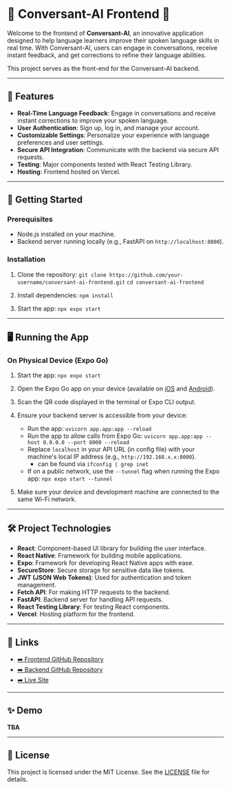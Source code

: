 # 🤖 Conversant-AI Frontend 🤖

Welcome to the frontend of **Conversant-AI**, an innovative application designed to help language learners improve their spoken language skills in real time. With Conversant-AI, users can engage in conversations, receive instant feedback, and get corrections to refine their language abilities.

This project serves as the front-end for the Conversant-AI backend.

---

## 🌟 Features

- **Real-Time Language Feedback**: Engage in conversations and receive instant corrections to improve your spoken language.
- **User Authentication**: Sign up, log in, and manage your account.
- **Customizable Settings**: Personalize your experience with language preferences and user settings.
- **Secure API Integration**: Communicate with the backend via secure API requests.
- **Testing**: Major components tested with React Testing Library.
- **Hosting**: Frontend hosted on Vercel.

---

## 🚀 Getting Started

### Prerequisites

- Node.js installed on your machine.
- Backend server running locally (e.g., FastAPI on `http://localhost:8000`).

### Installation

1. Clone the repository:
   ```git clone https://github.com/your-username/conversant-ai-frontend.git```
   ```cd conversant-ai-frontend```

2. Install dependencies:
   ```npm install```

3. Start the app:
   ```npx expo start```

---

## 🖥️ Running the App

### On Physical Device (Expo Go)

1. Start the app:
   ```npx expo start```

2. Open the Expo Go app on your device (available on [iOS](https://apps.apple.com/app/expo-go/id982107779) and [Android](https://play.google.com/store/apps/details?id=host.exp.exponent)).

3. Scan the QR code displayed in the terminal or Expo CLI output.

4. Ensure your backend server is accessible from your device:
   - Run the app: 
      ```uvicorn app.app:app --reload```
   - Run the app to allow calls from Expo Go:
      ```uvicorn app.app:app --host 0.0.0.0 --port 8000 --reload```
   - Replace `localhost` in your API URL (in config file) with your machine's local IP address (e.g., `http://192.168.x.x:8000`).
      - can be found via `ifconfig | grep inet`
   - If on a public network, use the `--tunnel` flag when running the Expo app:
     ```npx expo start --tunnel```


5. Make sure your device and development machine are connected to the same Wi-Fi network.

---

## 🛠️ Project Technologies

- **React**: Component-based UI library for building the user interface.
- **React Native**: Framework for building mobile applications.
- **Expo**: Framework for developing React Native apps with ease.
- **SecureStore**: Secure storage for sensitive data like tokens.
- **JWT (JSON Web Tokens)**: Used for authentication and token management.
- **Fetch API**: For making HTTP requests to the backend.
- **FastAPI**: Backend server for handling API requests.
- **React Testing Library**: For testing React components.
- **Vercel**: Hosting platform for the frontend.

---

## 🔗 Links

- [➡️ Frontend GitHub Repository](#)
- [➡️ Backend GitHub Repository](#)
- [➡️ Live Site](#)

---

## ✨ Demo

**TBA**

---

## 📜 License

This project is licensed under the MIT License. See the [LICENSE](LICENSE) file for details.